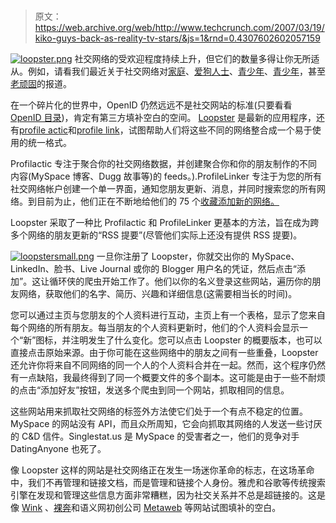 # 

> 原文：<https://web.archive.org/web/http://www.techcrunch.com/2007/03/19/kiko-guys-back-as-reality-tv-stars/&js=1&rnd=0.4307602602057159>

[![loopster.png](img/d2626727fa7433ea58e04762a7b8799c.png)](https://web.archive.org/web/20070408231838/http://loopster.com/) 社交网络的受欢迎程度持续上升，但它们的数量多得让你无所适从。例如，请看我们最近关于社交网络对[家庭](https://web.archive.org/web/20070408231838/http://www.techcrunch.com/2006/08/19/famsters-hamster-wants-to-network-with-your-mom/)、[爱狗人士](https://web.archive.org/web/20070408231838/http://www.techcrunch.com/2006/01/13/dogster-turns-two/)、[青少年](https://web.archive.org/web/20070408231838/http://www.techcrunch.com/2007/01/17/piczo-raises-11-million/)、[青少年](https://web.archive.org/web/20070408231838/http://www.msnbc.msn.com/id/17266131/site/newsweek/)，甚至[老顽固](https://web.archive.org/web/20070408231838/http://www.techcrunch.com/2006/08/01/old-people-now-have-a-place-to-hang-out/)的报道。

在一个碎片化的世界中，OpenID 仍然远远不是社交网站的标准(只要看看 [OpenID 目录](https://web.archive.org/web/20070408231838/https://www.myopenid.com/directory))，肯定有第三方填补空白的空间。 [Loopster](https://web.archive.org/web/20070408231838/http://loopster.com/) 是最新的应用程序，还有[profile actic](https://web.archive.org/web/20070408231838/http://forums.techcrunch.com/forums/thread.jspa?threadID=87)和[profile link](https://web.archive.org/web/20070408231838/http://www.techcrunch.com/2006/12/28/profilelinker-takes-meebo-approach-to-social-networking/)，试图帮助人们将这些不同的网络整合成一个易于使用的统一格式。

Profilactic 专注于聚合你的社交网络数据，并创建聚合你和你的朋友制作的不同内容(MySpace 博客、Dugg 故事等)的 feeds。).ProfileLinker 专注于为您的所有社交网络帐户创建一个单一界面，通知您朋友更新、消息，并同时搜索您的所有网络。到目前为止，他们正在不断地给他们的 75 个[收藏添加新的网络。](https://web.archive.org/web/20070408231838/http://profilelinker.com/socialNetworks.php)

Loopster 采取了一种比 Profilactic 和 ProfileLinker 更基本的方法，旨在成为跨多个网络的朋友更新的“RSS 提要”(尽管他们实际上还没有提供 RSS 提要)。

[![loopstersmall.png](img/4c1e1e593d27ae268a99b5835f14f2d8.png)](https://web.archive.org/web/20070408231838/http://www.techcrunch.com/wp-content/loopsterbig.png) 一旦你注册了 Loopster，你就交出你的 MySpace、LinkedIn、脸书、Live Journal 或你的 Blogger 用户名的凭证，然后点击“添加”。这让循环侠的爬虫开始工作了。他们以你的名义登录这些网站，遍历你的朋友网络，获取他们的名字、简历、兴趣和详细信息(这需要相当长的时间)。

您可以通过主页与您朋友的个人资料进行互动，主页上有一个表格，显示了您来自每个网络的所有朋友。每当朋友的个人资料更新时，他们的个人资料会显示一个“新”图标，并注明发生了什么变化。您可以点击 Loopster 的概要版本，也可以直接点击原始来源。由于你可能在这些网络中的朋友之间有一些重叠，Loopster 还允许你将来自不同网络的同一个人的个人资料合并在一起。然而，这个程序仍然有一点缺陷，我最终得到了同一个概要文件的多个副本。这可能是由于一些不耐烦的点击“添加好友”按钮，发送多个爬虫到同一个网站，抓取相同的信息。

这些网站用来抓取社交网络的标签外方法使它们处于一个有点不稳定的位置。MySpace 的网站没有 API，而且众所周知，它会向抓取其网络的人发送一些讨厌的 C&D 信件。Singlestat.us 是 MySpace 的受害者之一，他们的竞争对手 DatingAnyone 也死了。

像 Loopster 这样的网站是社交网络正在发生一场迷你革命的标志，在这场革命中，我们不再管理和链接文档，而是管理和链接个人身份。雅虎和谷歌等传统搜索引擎在发现和管理这些信息方面非常糟糕，因为社交关系并不总是超链接的。这是像 [Wink](https://web.archive.org/web/20070408231838/http://www.techcrunch.com/2005/10/12/wink-people-powered-search/) 、[裸奔](https://web.archive.org/web/20070408231838/http://www.techcrunch.com/2007/03/15/streakr-search-makes-social-networks-bare-all/)和语义网初创公司 [Metaweb](https://web.archive.org/web/20070408231838/http://www.techcrunch.com/2007/03/09/this-is-cool-unless-it-achieves-consciousness-and-kills-us-all/) 等网站试图填补的空白。